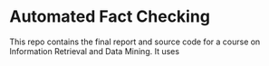 # Automated Fact Checking 

This repo contains the final report and source code for a course on Information Retrieval and Data Mining. It uses 
